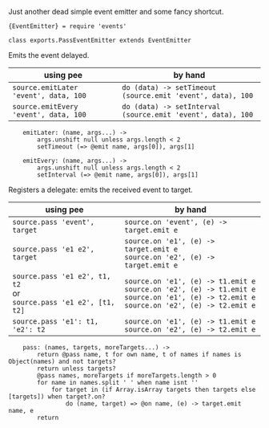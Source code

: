 Just another dead simple event emitter and some fancy shortcut.

	{EventEmitter} = require 'events'

	class exports.PassEventEmitter extends EventEmitter

Emits the event delayed.

using pee | by hand
--------- | -------
`source.emitLater 'event', data, 100` | `do (data) -> setTimeout (source.emit 'event', data), 100`
`source.emitEvery 'event', data, 100` | `do (data) -> setInterval (source.emit 'event', data), 100`

		emitLater: (name, args...) ->
			args.unshift null unless args.length < 2
			setTimeout (=> @emit name, args[0]), args[1]

		emitEvery: (name, args...) ->
			args.unshift null unless args.length < 2
			setInterval (=> @emit name, args[0]), args[1]

Registers a delegate: emits the received event to target.

using pee | by hand
--------- | -------
`source.pass 'event', target` | `source.on 'event', (e) -> target.emit e`
`source.pass 'e1 e2', target` | `source.on 'e1', (e) -> target.emit e` <br/> `source.on 'e2', (e) -> target.emit e`
`source.pass 'e1 e2', t1, t2` <br/> or <br/> `source.pass 'e1 e2', [t1, t2]` | `source.on 'e1', (e) -> t1.emit e` <br/> `source.on 'e2', (e) -> t1.emit e` <br/> `source.on 'e1', (e) -> t2.emit e` <br/> `source.on 'e2', (e) -> t2.emit e`
`source.pass 'e1': t1, 'e2': t2` | `source.on 'e1', (e) -> t1.emit e` <br/> `source.on 'e2', (e) -> t2.emit e`

		pass: (names, targets, moreTargets...) ->
			return @pass name, t for own name, t of names if names is Object(names) and not targets?
			return unless targets?
			@pass names, moreTargets if moreTargets.length > 0
			for name in names.split ' ' when name isnt ''
				for target in (if Array.isArray targets then targets else [targets]) when target?.on?
					do (name, target) => @on name, (e) -> target.emit name, e
			return
